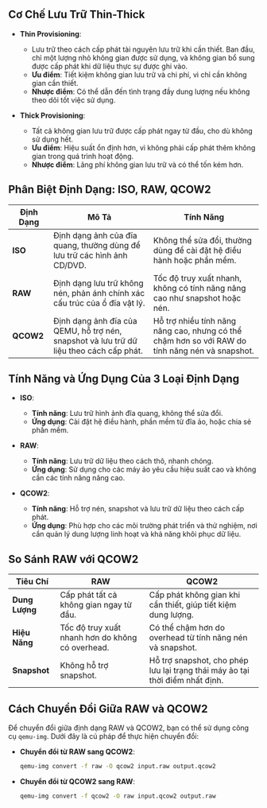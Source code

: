 ## Cơ Chế Lưu Trữ Thin-Thick

- **Thin Provisioning**:
  - Lưu trữ theo cách cấp phát tài nguyên lưu trữ khi cần thiết. Ban đầu, chỉ một lượng nhỏ không gian được sử dụng, và không gian bổ sung được cấp phát khi dữ liệu thực sự được ghi vào.
  - **Ưu điểm**: Tiết kiệm không gian lưu trữ và chi phí, vì chỉ cần không gian cần thiết.
  - **Nhược điểm**: Có thể dẫn đến tình trạng đầy dung lượng nếu không theo dõi tốt việc sử dụng.

- **Thick Provisioning**:
  - Tất cả không gian lưu trữ được cấp phát ngay từ đầu, cho dù không sử dụng hết. 
  - **Ưu điểm**: Hiệu suất ổn định hơn, vì không phải cấp phát thêm không gian trong quá trình hoạt động.
  - **Nhược điểm**: Lãng phí không gian lưu trữ và có thể tốn kém hơn.

## Phân Biệt Định Dạng: ISO, RAW, QCOW2

| Định Dạng | Mô Tả | Tính Năng |
|-----------|-------|-----------|
| **ISO**   | Định dạng ảnh của đĩa quang, thường dùng để lưu trữ các hình ảnh CD/DVD. | Không thể sửa đổi, thường dùng để cài đặt hệ điều hành hoặc phần mềm. |
| **RAW**   | Định dạng lưu trữ không nén, phản ánh chính xác cấu trúc của ổ đĩa vật lý. | Tốc độ truy xuất nhanh, không có tính năng nâng cao như snapshot hoặc nén. |
| **QCOW2** | Định dạng ảnh đĩa của QEMU, hỗ trợ nén, snapshot và lưu trữ dữ liệu theo cách cấp phát. | Hỗ trợ nhiều tính năng nâng cao, nhưng có thể chậm hơn so với RAW do tính năng nén và snapshot. |

## Tính Năng và Ứng Dụng Của 3 Loại Định Dạng

- **ISO**:
  - **Tính năng**: Lưu trữ hình ảnh đĩa quang, không thể sửa đổi.
  - **Ứng dụng**: Cài đặt hệ điều hành, phần mềm từ đĩa ảo, hoặc chia sẻ phần mềm.

- **RAW**:
  - **Tính năng**: Lưu trữ dữ liệu theo cách thô, nhanh chóng.
  - **Ứng dụng**: Sử dụng cho các máy ảo yêu cầu hiệu suất cao và không cần các tính năng nâng cao.

- **QCOW2**:
  - **Tính năng**: Hỗ trợ nén, snapshot và lưu trữ dữ liệu theo cách cấp phát.
  - **Ứng dụng**: Phù hợp cho các môi trường phát triển và thử nghiệm, nơi cần quản lý dung lượng linh hoạt và khả năng khôi phục dữ liệu.

## So Sánh RAW với QCOW2

| Tiêu Chí  | RAW                     | QCOW2                  |
|-----------|-------------------------|------------------------|
| **Dung Lượng** | Cấp phát tất cả không gian ngay từ đầu. | Cấp phát không gian khi cần thiết, giúp tiết kiệm dung lượng. |
| **Hiệu Năng**  | Tốc độ truy xuất nhanh hơn do không có overhead. | Có thể chậm hơn do overhead từ tính năng nén và snapshot. |
| **Snapshot**    | Không hỗ trợ snapshot. | Hỗ trợ snapshot, cho phép lưu lại trạng thái máy ảo tại thời điểm nhất định. |

## Cách Chuyển Đổi Giữa RAW và QCOW2

Để chuyển đổi giữa định dạng RAW và QCOW2, bạn có thể sử dụng công cụ `qemu-img`. Dưới đây là cú pháp để thực hiện chuyển đổi:

- **Chuyển đổi từ RAW sang QCOW2**:
  ```bash
  qemu-img convert -f raw -O qcow2 input.raw output.qcow2
 - **Chuyển đổi từ QCOW2 sang RAW**:
   ```bash
   qemu-img convert -f qcow2 -O raw input.qcow2 output.raw

